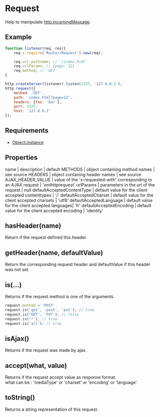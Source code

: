 Request
=============

Help to manipulate [http.incomingMessage](http://nodejs.org/api/http.html#http_http_incomingmessage).

## Example

```javascript
function listener(req, res){
	req = require('Router/Request').new(req);

	req.url.pathname; // '/index.html'
	req.urlParams; // {page: 12}
	req.method; // 'GET'
}

http.createServer(listener).listen(1337, '127.0.0.1');
http.request({
	method: 'GET',
	path: 'index.html?page=12',
	headers: {foo: 'bar'},
	port: 1337,
	host: '127.0.0.1'
});
```

## Requirements

- [Object.instance](../../../../node_modules/Object.instance)

## Properties

name | description | default
METHODS | object containing method names | see source
HEADERS | object contaning header names | see source
AJAX_HEADER_VALUE | value of the 'x-requested-with' corresponding to an AJAX request | 'xmlhttprequest'
urlParams | parameters in the url of the request | null
defaultAcceptedContentType | default value for the client accepted contenttypes | '*/*'
defaultAcceptedCharset | default value for the client accepted charsets | 'utf8'
defaultAcceptedLanguage | default value for the client accepted languages| 'fr'
defaultAcceptedEncoding | default value for the client accepted encoding | 'identity'

## hasHeader(name)

Return if the request defined this header.

## getHeader(name, defaultValue)

Return the corresponding request header and defaultValue if this header was not set.

## is(...)

Returns if the request method is one of the arguments.

```javascript
request.method = 'POST'
request.is('get', 'post', 'put'); // true
request.is('GET', 'PUT'); // false
request.is('*'); // true
request.is('all'); // true
```

## isAjax()

Returns if the request was made by ajax.

## accept(what, value)

Returns if the request accept value as response format.  
what can be : 'mediaType' or 'charset' or 'encoding' or 'language'.

## toString()

Returns a string representation of this request.